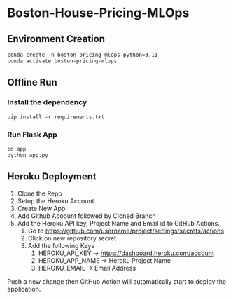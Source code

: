 # Boston-House-Pricing-MLOps

 
## Environment Creation
```
conda create -n boston-pricing-mlops python=3.11
conda activate boston-pricing-mlops
```
## Offline Run
### Install the dependency 

```
pip install -r requirements.txt
```

### Run Flask App 

```
cd app
python app.py
```

## Heroku Deployment

1. Clone the Repo
2. Setup the Heroku Account
3. Create New App 
5. Add Github Acoount followed by Cloned Branch
4. Add the Heroku API key, Project Name and Email id to GitHub Actions. 
    1. Go to https://github.com/username/project/settings/secrets/actions
    2. Click on new repository secret
    3. Add the following Keys
        1. HEROKU_API_KEY -> https://dashboard.heroku.com/account 
        2. HEROKU_APP_NAME -> Heroku Project Name 
        3. HEROKU_EMAIL -> Email Address

Push a new change then GitHub Action will automatically start to deploy the application. 